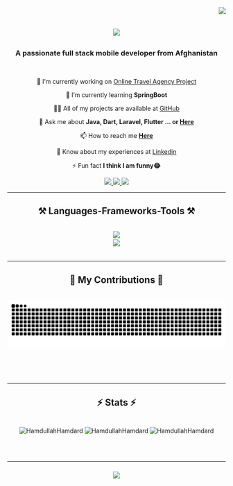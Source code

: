 <img align="right" src="https://visitor-badge.laobi.icu/badge?page_id=HamdullahHamdard.HamdullahHamdard" />

<h1 align="center">
    <img src="https://readme-typing-svg.herokuapp.com/?font=Righteous&size=35&center=true&vCenter=true&width=500&height=70&duration=5000&lines=Hi+There!+👋;+I'm+Hamdullah+Hamdard!;" />
</h1>

<h3 align="center">A passionate full stack mobile developer from Afghanistan</h3>

<br/>

<div align="center">

🔭 I’m currently working on [Online Travel Agency Project](https://github.com/HamdullahHamdard/travel_agency_management_system)

🌱 I’m currently learning **SpringBoot**

👨‍💻 All of my projects are available at [GitHub](https://github.com/HamdullahHamdard?tab=repositories)

💬 Ask me about **Java, Dart, Laravel, Flutter ... or [Here](https://github.com/HamdullahHamdard/HamdullahHamdard/issues)**

📫 How to reach me **[Here](mailto:hamdullahhamdardhelmandi@gmail.com)**

📄 Know about my experiences at [Linkedin](https://www.linkedin.com/hamdullah-hamdard/)

⚡ Fun fact **I think I am funny😂**

 </div>
 
<div align="center"> 
  <a href="mailto:hamdullahhamdardhelmandi@gmail.com">
    <img src="https://img.shields.io/badge/Gmail-333333?style=for-the-badge&logo=gmail&logoColor=red" />
  </a>
  <a href="https://linkedin.com/in/hamdullah-hamdard/" target="_blank">
    <img src="https://img.shields.io/badge/LinkedIn-0077B5?style=for-the-badge&logo=linkedin&logoColor=white" target="_blank" />
  </a>
  <a href="https://www.github.com/HamdullahHamdard" target="_blank">
     <img src="https://img.shields.io/badge/Portfolio-FF5722?style=for-the-badge&logo=todoist&logoColor=white" target="_blank" /> <!-- sqlite, safari, google-chrome are other good icon options -->
  </a>
</div>

 <hr/>
 
<h2 align="center">⚒️ Languages-Frameworks-Tools ⚒️</h2>
<br/>
<div align="center">
    <img src="https://skillicons.dev/icons?i=java,flutter,dart,laravel,php,c,python,javascript,spring,firebase,mongodb,mysql,sqlite,postgres" /><br>
    <img src="https://skillicons.dev/icons?i=linux,aws,docker,arduino,xd,bootstrap,postman,html,css,vue,vscode,figma,git,github" />
</div>

<br/>
<hr/>

<div align="center">
  <h2>🐍 My Contributions 🐍</h2>
  <br>
  <img alt="snake eating my contributions" src="https://raw.githubusercontent.com/HamdullahHamdard/HamdullahHamdard/output/github-contribution-grid-snake.svg" />
  
  <br/><br/><br/>
</div>

<hr/>

<h2 align="center">⚡ Stats ⚡</h2>
<br>
<div align=center>
<img align="center" src="https://github-readme-stats.vercel.app/api?username=HamdullahHamdard&theme=react&show_icons=true&locale=en&border_radius=10" alt="HamdullahHamdard" />

<img align="center" src="https://github-readme-stats.vercel.app/api/top-langs?username=HamdullahHamdard&theme=react&show_icons=true&locale=en&layout=compact&border_radius=10" alt="HamdullahHamdard" />

<img align="center" src="https://github-readme-streak-stats.herokuapp.com/?user=HamdullahHamdard&theme=react&border_radius=10&" alt="HamdullahHamdard" />

</div>

<br/><br/>

<hr/>

<h3 align="center">
    <img src="https://readme-typing-svg.herokuapp.com/?font=Righteous&size=25&center=true&vCenter=true&width=500&height=70&duration=4000&lines=Thanks+for+visiting!+✌️;+Shoot+me+a+message+on+Linkedin!;I'm+always+down+to+collab+:)">
</h3>

<br/>
